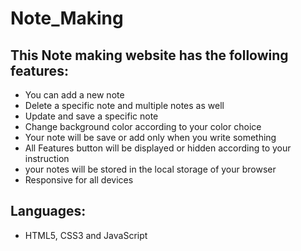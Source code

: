 # Note_Making

## This Note making website has the following features:

-  You can add a new note
-  Delete a specific note and multiple notes as well
-  Update and save a specific note
- Change background color according to your color choice
- Your note will be save or add only when you write something
- All Features button will be displayed or hidden according to your instruction
- your notes will be stored in the local storage of your browser
- Responsive for all devices

## Languages: 
- HTML5, CSS3 and JavaScript
